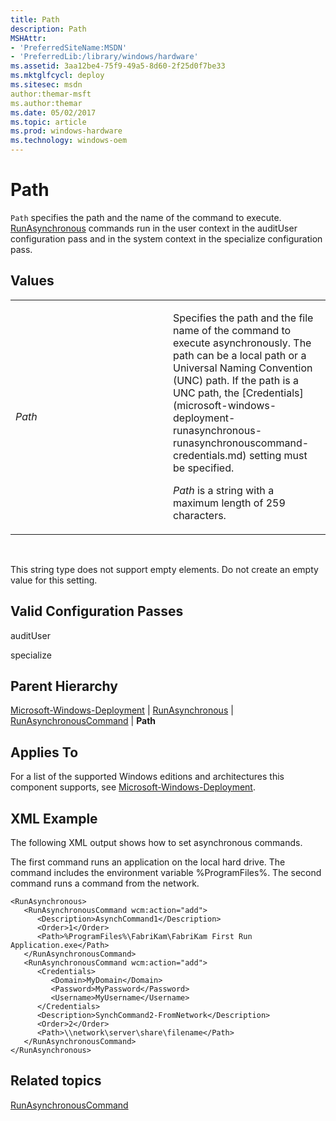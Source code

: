 ```yaml
---
title: Path
description: Path
MSHAttr:
- 'PreferredSiteName:MSDN'
- 'PreferredLib:/library/windows/hardware'
ms.assetid: 3aa12be4-75f9-49a5-8d60-2f25d0f7be33
ms.mktglfcycl: deploy
ms.sitesec: msdn
author:themar-msft
ms.author:themar
ms.date: 05/02/2017
ms.topic: article
ms.prod: windows-hardware
ms.technology: windows-oem
---
```


# Path


`Path` specifies the path and the name of the command to execute. [RunAsynchronous](microsoft-windows-deployment-runasynchronous.md) commands run in the user context in the auditUser configuration pass and in the system context in the specialize configuration pass.

## Values


<table>
<colgroup>
<col width="50%" />
<col width="50%" />
</colgroup>
<tbody>
<tr class="odd">
<td><p><em>Path</em></p></td>
<td><p>Specifies the path and the file name of the command to execute asynchronously. The path can be a local path or a Universal Naming Convention (UNC) path. If the path is a UNC path, the [Credentials](microsoft-windows-deployment-runasynchronous-runasynchronouscommand-credentials.md) setting must be specified.</p>
<p><em>Path</em> is a string with a maximum length of 259 characters.</p></td>
</tr>
</tbody>
</table>

 

This string type does not support empty elements. Do not create an empty value for this setting.

## Valid Configuration Passes


auditUser

specialize

## Parent Hierarchy


[Microsoft-Windows-Deployment](microsoft-windows-deployment.md) | [RunAsynchronous](microsoft-windows-deployment-runasynchronous.md) | [RunAsynchronousCommand](microsoft-windows-deployment-runasynchronous-runasynchronouscommand.md) | **Path**

## Applies To


For a list of the supported Windows editions and architectures this component supports, see [Microsoft-Windows-Deployment](microsoft-windows-deployment.md).

## XML Example


The following XML output shows how to set asynchronous commands.

The first command runs an application on the local hard drive. The command includes the environment variable %ProgramFiles%. The second command runs a command from the network.

```
<RunAsynchronous>
   <RunAsynchronousCommand wcm:action="add">
      <Description>AsynchCommand1</Description>
      <Order>1</Order>
      <Path>%ProgramFiles%\FabriKam\FabriKam First Run Application.exe</Path>
   </RunAsynchronousCommand>
   <RunAsynchronousCommand wcm:action="add">
      <Credentials>
         <Domain>MyDomain</Domain>
         <Password>MyPassword</Password>
         <Username>MyUsername</Username>
      </Credentials>
      <Description>SynchCommand2-FromNetwork</Description>
      <Order>2</Order>
      <Path>\\network\server\share\filename</Path>
   </RunAsynchronousCommand>
</RunAsynchronous>
```

## Related topics


[RunAsynchronousCommand](microsoft-windows-deployment-runasynchronous-runasynchronouscommand.md)

 

 







